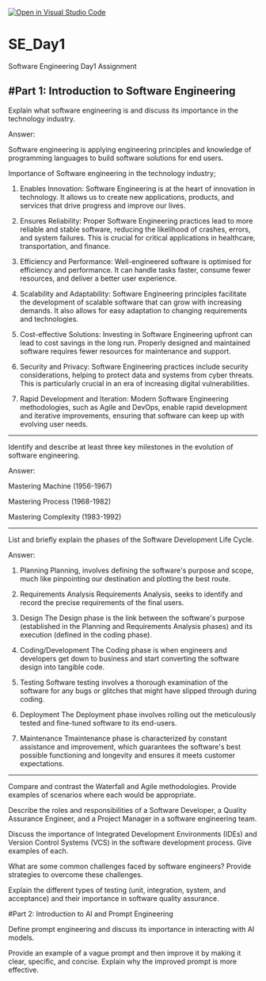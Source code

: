 [![Open in Visual Studio Code](https://classroom.github.com/assets/open-in-vscode-2e0aaae1b6195c2367325f4f02e2d04e9abb55f0b24a779b69b11b9e10269abc.svg)](https://classroom.github.com/online_ide?assignment_repo_id=18437239&assignment_repo_type=AssignmentRepo)
# SE_Day1
Software Engineering Day1 Assignment

#Part 1: Introduction to Software Engineering
--------------------------------------------------------------------------------------------------------------------------------------------------------------------------------
Explain what software engineering is and discuss its importance in the technology industry.

Answer:

Software engineering is applying engineering principles and knowledge of programming languages to build software solutions for end users.

Importance of Software engineering in the technology industry;

1) Enables Innovation: Software Engineering is at the heart of innovation in technology. It allows us to create new applications, products, and services that drive progress and improve our lives. 

2) Ensures Reliability: Proper Software Engineering practices lead to more reliable and stable software, reducing the likelihood of crashes, errors, and system failures. This is crucial for critical applications in healthcare, transportation, and finance. 

3) Efficiency and Performance: Well-engineered software is optimised for efficiency and performance. It can handle tasks faster, consume fewer resources, and deliver a better user experience. 

4) Scalability and Adaptability: Software Engineering principles facilitate the development of scalable software that can grow with increasing demands. It also allows for easy adaptation to changing requirements and technologies. 

5) Cost-effective Solutions: Investing in Software Engineering upfront can lead to cost savings in the long run. Properly designed and maintained software requires fewer resources for maintenance and support. 

6) Security and Privacy: Software Engineering practices include security considerations, helping to protect data and systems from cyber threats. This is particularly crucial in an era of increasing digital vulnerabilities. 

7) Rapid Development and Iteration: Modern Software Engineering methodologies, such as Agile and DevOps, enable rapid development and iterative improvements, ensuring that software can keep up with evolving user needs.
 
--------------------------------------------------------------------------------------------------------------------------------------------------------------------------------
Identify and describe at least three key milestones in the evolution of software engineering.

Answer:

Mastering Machine (1956-1967)

Mastering Process (1968-1982)

Mastering Complexity (1983-1992)

--------------------------------------------------------------------------------------------------------------------------------------------------------------------------------
List and briefly explain the phases of the Software Development Life Cycle.

Answer:

1) Planning
Planning, involves defining the software's purpose and scope, much like pinpointing our destination and plotting the best route.

2) Requirements Analysis
Requirements Analysis, seeks to identify and record the precise requirements of the final users.

3) Design
The Design phase is the link between the software's purpose (established in the Planning and Requirements Analysis phases) and its execution (defined in the coding phase).

4) Coding/Development
The Coding phase is when engineers and developers get down to business and start converting the software design into tangible code.

5) Testing
Software testing involves a thorough examination of the software for any bugs or glitches that might have slipped through during coding.

6) Deployment
The Deployment phase involves rolling out the meticulously tested and fine-tuned software to its end-users.

7) Maintenance
Tmaintenance phase is characterized by constant assistance and improvement, which guarantees the software's best possible functioning and longevity and ensures it meets customer expectations.

--------------------------------------------------------------------------------------------------------------------------------------------------------------------------------
Compare and contrast the Waterfall and Agile methodologies. Provide examples of scenarios where each would be appropriate.


Describe the roles and responsibilities of a Software Developer, a Quality Assurance Engineer, and a Project Manager in a software engineering team.


Discuss the importance of Integrated Development Environments (IDEs) and Version Control Systems (VCS) in the software development process. Give examples of each.


What are some common challenges faced by software engineers? Provide strategies to overcome these challenges.


Explain the different types of testing (unit, integration, system, and acceptance) and their importance in software quality assurance.


#Part 2: Introduction to AI and Prompt Engineering


Define prompt engineering and discuss its importance in interacting with AI models.


Provide an example of a vague prompt and then improve it by making it clear, specific, and concise. Explain why the improved prompt is more effective.
